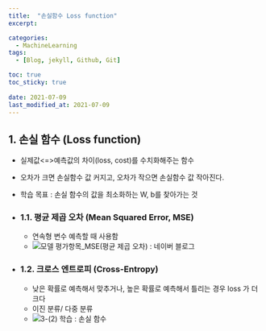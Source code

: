 ```yaml
---
title:  "손실함수 Loss function"
excerpt: 

categories:
  - MachineLearning
tags:
  - [Blog, jekyll, Github, Git]

toc: true
toc_sticky: true
 
date: 2021-07-09
last_modified_at: 2021-07-09
---
```




## 1. 손실 함수 (Loss function)

- 실제값<=>예측값의 차이(loss, cost)를 수치화해주는 함수

- 오차가 크면 손실함수 값 커지고, 오차가 작으면 손실함수 값 작아진다. 

- 학습 목표 : 손실 함수의 값을 최소화하는 W, b를 찾아가는 것

- ### 1.1. 평균 제곱 오차 (Mean Squared Error, MSE)

  - 연속형 변수 예측할 때 사용함
  - ![모델 평가항목_MSE(평균 제곱 오차) : 네이버 블로그](https://mblogthumb-phinf.pstatic.net/MjAxOTAxMTZfMTE0/MDAxNTQ3NjE5MTkxNTIz.-Q_ISfQKjHf3Jzik_b1BN_wSpI8ad-ehzJWue2IB0AEg.Ww2TQeOu9ZJaNWe2qO5KFdS6CFnS76A24DisAtkCMr8g.PNG.doublet7411/image.png?type=w800)

- ### 1.2. 크로스 엔트로피 (Cross-Entropy)

  - 낮은 확률로 예측해서 맞추거나, 높은 확률로 예측해서 틀리는 경우 loss 가 더 크다
  - 이진 분류/ 다중 분류
  - ![3-(2) 학습 : 손실 함수](https://img1.daumcdn.net/thumb/R720x0.q80/?scode=mtistory2&fname=http%3A%2F%2Fcfile23.uf.tistory.com%2Fimage%2F99C0D73B5A92769625BE49)